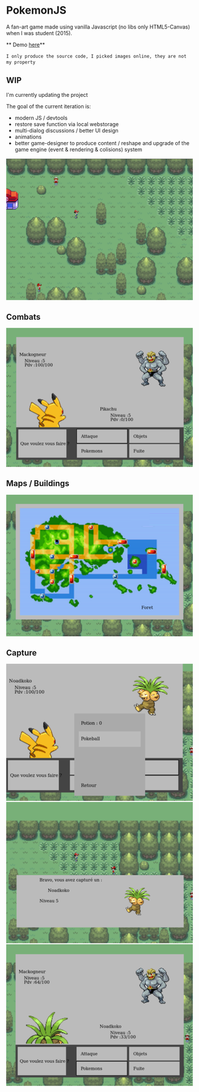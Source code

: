 # PokemonJS

A fan-art game made using vanilla Javascript (no libs only HTML5-Canvas) when I was student (2015).  

** Demo [here](https://matehickey.github.io/pokemonJS/)**

~~~
I only produce the source code, I picked images online, they are not my property
~~~

## WIP
I'm currently updating the project  

The goal of the current iteration is:  
- modern JS / devtools  
- restore save function via local webstorage  
- multi-dialog discussions / better UI design  
- animations  
- better game-designer to produce content / reshape and upgrade of the game engine (event & rendering & colisions) system  

![vue](docs/images/vue.png)  

## Combats
![attaque](docs/images/attaque.png)  

## Maps / Buildings
![maps](docs/images/map.png)  

## Capture  
![pokeball](docs/images/pokeball.png)  
![captube](docs/images/capture.png)  
![captureOK](docs/images/captureOK.png)
